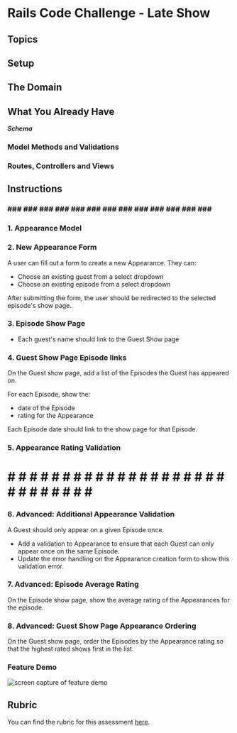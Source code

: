 # Rails Code Challenge - Late Show

<!-- For this assessment, you'll be working with Late Night TV show domain. -->

<!-- In this repo, there is a Rails application with some features built out. Your job is to extend this code to add the functionality described in the deliverables below. -->

## Topics

<!-- - MVC
- REST
- Request-Response Cycle
- Forms and Form Helpers
- ActiveRecord
- Validations -->

## Setup

<!-- Before you begin coding your solution, clone this repo and then `cd` into it.  -->

<!-- Then run `bundle install`,  -->

<!-- `rails db:migrate`, and  -->

<!-- `rails db:seed` to install dependencies and set up the database, and  -->

<!-- run `rails s` to start the server. -->

## The Domain

<!-- The application keeps track of the guests that have appeared on the show. -->

<!-- There are three models in the domain: Guest, Episode, and Appearance. -->

<!-- Guests and Episodes have a many to many relationship through Appearances. A single Appearance belongs to one Guest and one Episode. -->

<!-- 

            Guest -< Appearance >- Episode

 -->

## What You Already Have

<!-- The starter code includes migrations, models, and seed data for Guests and Episodes. There are also routes, controller actions, and views to support listing the guests and episodes. -->

<!-- After running the setup instructions above, visiting `'/guests'` will display all of the guests, and visiting `'/episodes'` will display all of the episodes. -->

***Schema***

<!-- Episodes

| Column | Type |
| ------------- | ------------- |
| date  | Date  |
| number  | Integer  |
| created_at  | DateTime  |
| updated_at  | DateTime  |

Guests

| Column | Type |
| ------------- | ------------- |
| name  | String  |
| occupation  | String  |
| created_at  | DateTime  |
| updated_at  | DateTime  | -->

### Model Methods and Validations
<!-- 
- None -->

### Routes, Controllers and Views
<!-- 
- Episodes index
- Guests index -->

## Instructions

<!-- Update the code of the application to meet the following deliverables. Follow RESTful naming conventions and the MVC pattern to divide responsibility. -->

<!-- ***Read through these deliverables carefully to understand the requirements for this code challenge. Tackle them one by one, as they build on each other sequentially.*** -->

### ### ### ### ### ### ### ### ### ### ### ### ### ### ###

### 1. Appearance Model

<!-- To log that a specific Guest appeared on a certain Episode, we need to create the Appearance model. **Make the necessary updates to the schema and models** so that:

- Guest can appear on many episodes
- Episode can have multiple guests
- Appearance stores a numeric rating -->

### 2. New Appearance Form

A user can fill out a form to create a new Appearance. They can: 
<!-- 
            /appearances/new 
 -->
- Choose an existing guest from a select dropdown
- Choose an existing episode from a select dropdown
<!-- - Enter a numeric rating -->
<!-- - Submit the form -->

After submitting the form, the user should be redirected to the selected episode's show page.

### 3. Episode Show Page

<!-- On the episode show page, a user should see: -->

<!-- - Episode date -->
<!-- - A list of the guests who were on that episode -->
- Each guest's name should link to the Guest Show page

### 4. Guest Show Page Episode links

On the Guest show page, add a list of the Episodes the Guest has appeared on.

For each Episode, show the:

- date of the Episode
- rating for the Appearance

Each Episode date should link to the show page for that Episode.

### 5. Appearance Rating Validation

<!-- The rating on an Appearance should be between 1 and 5 (inclusive - `1` and `5` are okay). -->

<!-- - Add a validation to ensure that the rating is between 1 and 5. -->
<!-- - Add handling for this error to the Appearance create action.
- The validation error should be shown on the Appearance creation form when a user attempts to save an appearance with an invalid rating. -->

# # # # # # # # # # # # # # # # # # # # # # # # # # # # # #














### 6. Advanced: Additional Appearance Validation

A Guest should only appear on a given Episode once.

- Add a validation to Appearance to ensure that each Guest can only appear once on the same Episode.
- Update the error handling on the Appearance creation form to show this validation error.

### 7. Advanced: Episode Average Rating

On the Episode show page, show the average rating of the Appearances for the episode.

### 8. Advanced: Guest Show Page Appearance Ordering

On the Guest show page, order the Episodes by the Appearance rating so that the highest rated shows first in the list.

### Feature Demo

![screen capture of feature demo](late-show-features-demo.gif)

## Rubric

You can find the rubric for this assessment [here](https://github.com/learn-co-curriculum/se-rubrics/blob/master/module-2.md).
